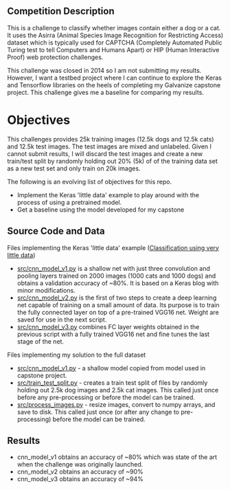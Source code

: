 ## Competition Description

This is a challenge to classify whether images contain either a dog or a cat. It uses the Asirra (Animal Species Image Recognition for Restricting Access) dataset which is typically used for CAPTCHA (Completely Automated Public Turing test to tell Computers and Humans Apart) or HIP (Human Interactive Proof) web protection challenges.

This challenge was closed in 2014 so I am not submitting my results. However, I want a testbed project where I can continue to explore the Keras and Tensorflow libraries on the heels of completing my Galvanize capstone project. This challenge gives me a baseline for comparing my results.

# Objectives

This challenges provides 25k training images (12.5k dogs and 12.5k cats) and 12.5k test images. The test images are mixed and unlabeled. Given I cannot submit results, I will discard the test images and create a new train/test split by randomly holding out 20% (5k) of of the training data set as a new test set and only train on 20k images.

The following is an evolving list of objectives for this repo.

- Implement the Keras 'little data' example to play around with the process of using a pretrained model.
- Get a baseline using the model developed for my capstone

## Source Code and Data

Files implementing the Keras 'little data' example ([Classification using very little data](https://blog.keras.io/building-powerful-image-classification-models-using-very-little-data.html))

- [src/cnn_model_v1.py](src/cnn_model_v1.py) is a shallow net with just three convolution and pooling layers trained on 2000 images (1000 cats and 1000 dogs) and obtains a validation accuracy of ~80%. It is based on a Keras blog with minor modifications.    
- [src/cnn_model_v2.py](src/cnn_model_v2.py) is the first of two steps to create a deep learning net capable of training on a small amount of data. Its purpose is to train the fully connected layer on top of a pre-trained VGG16 net. Weight are saved for use in the next script.
- [src/cnn_model_v3.py](src/cnn_model_v3.py) combines FC layer weights obtained in the previous script with a fully trained VGG16 net and fine tunes the last stage of the net.

Files implementing my solution to the full dataset

- [src/cnn_model_v1.py](src/cnn_model_v1.py) - a shallow model copied from model used in capstone project.
- [src/train_test_split.py](src/train_test_split.py) - creates a train test split of files by randomly holding out 2.5k dog images and 2.5k cat images. This called just once before any pre-processing or before the model can be trained.
- [src/process_images.py](src/process_images.py) - resize images, convert to numpy arrays, and save to disk. This called just once (or after any change to pre-processing) before the model can be trained.

## Results

- cnn_model_v1 obtains an accuracy of ~80% which was state of the art when the challenge was originally launched.
- cnn_model_v2 obtains an accuracy of ~90%
- cnn_model_v3 obtains an accuracy of ~94%
